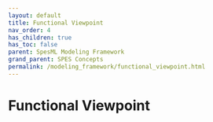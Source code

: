 ```yaml
---
layout: default
title: Functional Viewpoint
nav_order: 4
has_children: true
has_toc: false
parent: SpesML Modeling Framework
grand_parent: SPES Concepts
permalink: /modeling_framework/functional_viewpoint.html
---
```

# Functional Viewpoint

